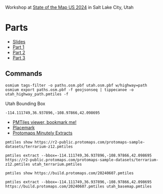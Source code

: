 Workshop at [State of the Map US 2024](https://openstreetmap.us/events/state-of-the-map-us/) in Salt Lake City, Utah

# Parts

* [Slides](slides.html)
* [Part 1](part1)
* [Part 2](part2)
* [Part 3](part3)

## Commands

```
osmium tags-filter -o paths.osm.pbf utah.osm.pbf w/highway=path
osmium export paths.osm.pbf -f geojsonseq | tippecanoe -o utah_highway_path.pmtiles -f
```

Utah Bounding Box

```
-114.111749,36.937896,-108.97866,42.098695
```

* [PMTiles viewer, bookmark me!](https://protomaps.github.io/PMTiles/)
* [Placemark](https://play.placemark.io)
* [Protomaps Minutely Extracts](https://app.protomaps.com)


```
pmtiles show https://r2-public.protomaps.com/protomaps-sample-datasets/terrarium-z12.pmtiles
```

```
pmtiles extract --bbox=-114.111749,36.937896,-108.97866,42.098695 https://r2-public.protomaps.com/protomaps-sample-datasets/terrarium-z12.pmtiles utah_terrarium.pmtiles
```

```
pmtiles show https://build.protomaps.com/20240607.pmtiles
```

```
pmtiles extract --bbox=-114.111749,36.937896,-108.97866,42.098695 https://build.protomaps.com/20240607.pmtiles utah_basemap.pmtiles
```
